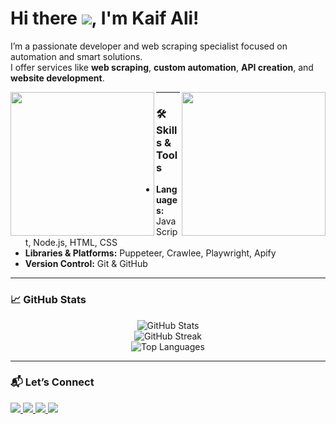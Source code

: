 # Hi there&nbsp;<img src="https://user-images.githubusercontent.com/18350557/176309783-0785949b-9127-417c-8b55-ab5a4333674e.gif" />, I'm Kaif Ali!

I’m a passionate developer and web scraping specialist focused on automation and smart solutions.  
I offer services like **web scraping**, **custom automation**, **API creation**, and **website development**.

<img align='left' src="https://i.pinimg.com/originals/e1/06/ee/e106ee093d744089a5ce56fd49675047.gif" width="230" />
<img align='right' src="https://i.pinimg.com/originals/76/b8/bf/76b8bf71c7eca48894b89cfda19c8d54.gif" width="230" height="230" />

---

### 🛠️ Skills & Tools

- **Languages:** JavaScript, Node.js, HTML, CSS  
- **Libraries & Platforms:** Puppeteer, Crawlee, Playwright, Apify  
- **Version Control:** Git & GitHub  

---

### 📈 GitHub Stats

<p align="center">
  <img src="https://github-readme-stats.vercel.app/api?username=kaif11ali&show_icons=true&theme=tokyonight" alt="GitHub Stats" />
  <br/>
  <img src="https://streak-stats.demolab.com?user=kaif11ali&theme=tokyonight&hide_border=true&date_format=j%20M%5B%20Y%5D" alt="GitHub Streak" />
  <br/>
  <img src="https://github-readme-stats.vercel.app/api/top-langs/?username=kaif11ali&layout=compact&theme=tokyonight" alt="Top Languages" />
</p>

---

### 📬 Let’s Connect

<a href="https://www.linkedin.com/in/kaif11ali/" target="_blank">
  <img src="https://img.shields.io/badge/LinkedIn-Kaif%20Ali-informational" />
</a>
<a href="mailto:saiyedkaifali29@gmail.com">
  <img src="https://img.shields.io/badge/Email-saiyedkaifali29%40gmail.com-orange" />
</a>
<a href="https://animbrozz.vercel.app/" target="_blank">
  <img src="https://img.shields.io/badge/Portfolio-animbrozz.vercel.app-red" />
</a>
<a href="https://www.instagram.com/kaif11alii/" target="_blank">
  <img src="https://img.shields.io/badge/Instagram-@kaif11alii-pink" />
</a>

<!-- Optional: GitHub profile views -->
<!-- <img src="https://komarev.com/ghpvc/?username=kaif11ali" alt="GitHub Profile Views" /> -->
